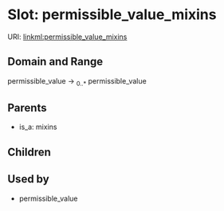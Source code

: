 
# Slot: permissible_value_mixins




URI: [linkml:permissible_value_mixins](https://w3id.org/linkml/permissible_value_mixins)


## Domain and Range

permissible_value &#8594;  <sub>0..*</sub> permissible_value

## Parents

 *  is_a: mixins

## Children


## Used by

 * permissible_value
